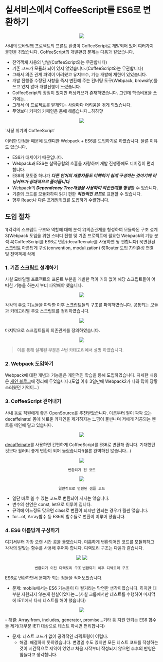 # 실서비스에서 CoffeeScript를 ES6로 변환하기

<p align="center">
<img src="/images/es6/coffee/coffee.png"/>
</p>

사내의 모바일웹 프로젝트의 프론트 환경이 CoffeeScript로 개발되어 있어 여러가지 불편을 겪었습니다. CoffeeScript의 개발환경 문제는 다음과 같았습니다.
- 전역객체 사용의 남발(CoffeeScript와는 무관합니다)
- 기존 코드가 모듈화 되어 있지 않았습니다.(CoffeeScript와는 무관합니다)
- 그래서 의존 관계 파악이 어려웠고 유지보수, 기능 개발에 제한이 있었습니다.
- 개발 진행중 수정된 사항을 즉시 변환해 주는 컨버팅 도구(Webpack, browsify)를 쓰고 있지 않아 개발진행이 느렸습니다.
- CoffeeScript의 장점이 있지만 러닝커브가 존재하였습니다. 그런데 학습비용을 쓰기에는...
- 그래서 이 프로젝트를 맡게되는 사람마다 어려움을 겪게 되었습니다.
- 무엇보다 커피의 카페인은 몸에 해롭습니다...하하핳
<p align="center">
<img src="/images/es6/coffee/trend.png"/>
</p>
`사장 위기의 CoffeeScript`

이러한 단점들 때문에 트렌디한 Webpack + ES6를 도입하기로 하였습니다. 물론 이유도 있습니다.
- ES6가 대세이기 때문입니다.
- Webpack과 ES6는 찰떡궁합의 호흡을 자랑하며 개발 진행중에도 디버깅이 편리합니다.
- ES6의 모토중 하나가 ***다른 언어의 개발자들도 이해하기 쉽게 구성하는 것이기에 러닝커브가 상대적으로 줄어듭니다.***
- Webpack의 ***Dependency Tree개념을 사용하여 의존관계를 형성***할 수 있습니다.
- 기존의 코드를 모듈화하여 읽기 편한 ***직관적인 코드***로 표현할 수 있습니다.
- 향후 React나 다른 프레임워크를 도입하기 수월합니다.

## 도입 절차
1)각각의 스크립트 구조와 역할에 대해 분석
2)의존관계를 형성하여 모듈화된 구조 설계
3)Webpack 도입을 위한 스터디 진행 및 기존 프로젝트에 필요한 Webpack의 기능 분석
4)CoffeeScript를 ES6로 변환(decaffeenate를 사용하면 짱 편합니다)
5)변환된 스크립트 아름답게 구성(convention, modulization)
6)Router 도입
7)의존성 연결 및 전역객체 삭제

### 1. 기존 스크립트 설계하기
사실 모바일웹 프로젝트의 프론트 부분을 개발한 적이 거의 없어 해당 스크립트들이 어떠한 기능을 하는지 부터 파악해야 했습니다.
 
<p align="center">
<img src="/images/es6/coffee/explain-feature.png"/>
</p>

각각의 주요 기능들을 파악한 이후 스크립트들의 구조를 파악하였습니다. 공통되는 모듈과 카테고리별 주요 스크립트를 정리하였습니다. 

<p align="center">
<img src="/images/es6/coffee/neo-structure.png"/>
</p>
 
마지막으로 스크립트들의 의존관계를 정의하였습니다.

<p align="center">
<img src="/images/es6/coffee/neo-dependency.png"/>
</p>

> 이를 통해 설계된 부분은 4번 카테고리에서 셜명 하겠습니다.

### 2. Webpack 도입하기
Webpack에 대한 개념과 기능들은 개인적인 학습을 통해 도입하였습니다. 자세한 내용은 [개인 블로그](http://haviyj.tistory.com/17)에 정리해 두었습니다.(도입 이후 3일만에 Webpack2가 나와 많이 당황스러웠던 기억이...)

### 3. CoffeeScript 걷어내기
사내 동료 직원에게 좋은 OpenSource를 추천받았습니다. 이름부터 필이 팍팍 오는 decaffeinate! 몸에 해로운 카페인을 제거하자는 느낌이 물씬나며 저에게 격공되는 멘트를 메인에 달고 있습니다.

<p align="center">
<img src="/images/es6/coffee/decaffeinate-comment.png"/>
</p>

[decaffeinate](https://www.npmjs.com/package/decaffeinate)를 사용하면 간편하게 CoffeeScript를 ES6로 변환해 줍니다. 기대했던 것보다 퀄러티 좋게 변환이 되어 놀랐습니다!(물론 완벽하진 않습니다...)

<p align="center">
<img src="/images/es6/coffee/before-code.png"/>
</p>
<p align="center">
<code>변환되기 전 코드</code>
</p>

<p align="center">
<img src="/images/es6/coffee/sample-code.png"/>
</p>
<p align="center">
<code>일반적으로 변환된 샘플 코드</code>
</p>

- 일단 바로 쓸 수 있는 코드로 변환되어 지지는 않습니다.
- 변수의 선언은 const, let으로 이루어 집니다.
- 규격에 어느정도 맞으면 class로 변환이 되지만 안되는 경우가 훨씬 많습니다.
- for...of, Array함수 등 ES6의 함수들로 변환이 이루어 졌습니다.

### 4. ES6 아름답게 구성하기
여기서부터 가장 오랜 시간 공을 들였습니다. 미흡하게 변환되어진 코드를 모듈화하고 각각의 알맞는 함수를 사용해 주어야 합니다. 디렉토리 구조는 다음과 같습니다.

<p align="center">
<img src="/images/es6/coffee/before-directory.png"/>
<img src="/images/es6/coffee/after-directory.png"/>
</p>
<p align="center">
<code>변환되기 이전 디렉토리 구조</code>
<code>변환되기 이후 디렉토리 구조</code>
</p>

ES6로 변환하면서 문제가 되는 점들을 적어보았습니다.
- 문제: mobile에서는 ES6 기능들이 다 될거라는 막연한 생각이였습니다. 하지만 대부분 지원되지 않는게 현실이었다는...(사실 크롬에서만 테스트를 수행하여 마지막에 IE11에서 다시 테스트를 해야 했습니다)
<p align="center">
<img src="/images/es6/coffee/mobile-es6.png"/>
</p>
- 해결: Array.from, includes, generator, promise...기타 등 지원 안되는 ES6 함수들 제거(대부분 IE11 대상으로 테스트 하시면 편리합니다)

- 문제: 테스트 코드가 없어 공격적인 리펙토링이 어렵다.
	- 해결: 해결하지 못하였습니다. 변명일 수도 있지만 모든 테스트 코드를 작성하는 것이 시간적으로 제약이 있었고 처음 시작부터 작성되지 않으면 추후의 반영은 힘들다고 생각합니다.

